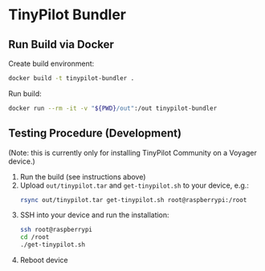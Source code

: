 # TinyPilot Bundler

## Run Build via Docker

Create build environment:

```bash
docker build -t tinypilot-bundler .
```

Run build:

```bash
docker run --rm -it -v "${PWD}/out":/out tinypilot-bundler
```

## Testing Procedure (Development)

(Note: this is currently only for installing TinyPilot Community on a Voyager device.)

1. Run the build (see instructions above)
2. Upload `out/tinypilot.tar` and `get-tinypilot.sh` to your device, e.g.:
   ```bash
   rsync out/tinypilot.tar get-tinypilot.sh root@raspberrypi:/root
   ```
3. SSH into your device and run the installation:
   ```bash
   ssh root@raspberrypi
   cd /root
   ./get-tinypilot.sh
   ```
4. Reboot device
